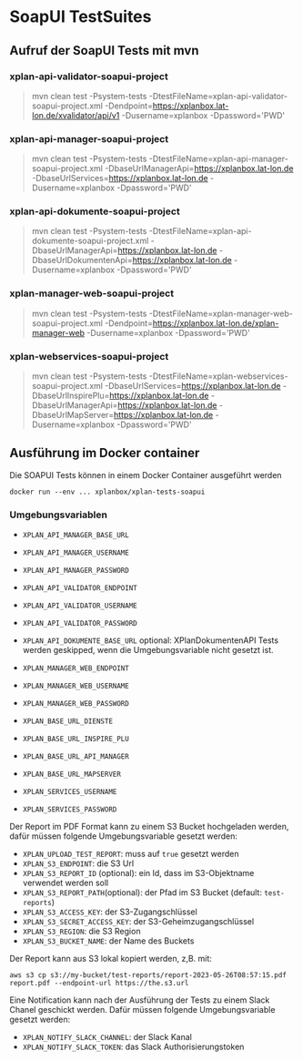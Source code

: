 # SoapUI TestSuites

## Aufruf der SoapUI Tests mit mvn

### xplan-api-validator-soapui-project

> mvn clean test -Psystem-tests -DtestFileName=xplan-api-validator-soapui-project.xml -Dendpoint=https://xplanbox.lat-lon.de/xvalidator/api/v1 -Dusername=xplanbox -Dpassword='PWD'

### xplan-api-manager-soapui-project

> mvn clean test -Psystem-tests -DtestFileName=xplan-api-manager-soapui-project.xml -DbaseUrlManagerApi=https://xplanbox.lat-lon.de -DbaseUrlServices=https://xplanbox.lat-lon.de -Dusername=xplanbox -Dpassword='PWD'

### xplan-api-dokumente-soapui-project

> mvn clean test -Psystem-tests -DtestFileName=xplan-api-dokumente-soapui-project.xml -DbaseUrlManagerApi=https://xplanbox.lat-lon.de -DbaseUrlDokumentenApi=https://xplanbox.lat-lon.de -Dusername=xplanbox -Dpassword='PWD'

### xplan-manager-web-soapui-project

> mvn clean test -Psystem-tests -DtestFileName=xplan-manager-web-soapui-project.xml -Dendpoint=https://xplanbox.lat-lon.de/xplan-manager-web -Dusername=xplanbox -Dpassword='PWD'

### xplan-webservices-soapui-project

> mvn clean test -Psystem-tests -DtestFileName=xplan-webservices-soapui-project.xml -DbaseUrlServices=https://xplanbox.lat-lon.de -DbaseUrlInspirePlu=https://xplanbox.lat-lon.de -DbaseUrlManagerApi=https://xplanbox.lat-lon.de -DbaseUrlMapServer=https://xplanbox.lat-lon.de -Dusername=xplanbox -Dpassword='PWD'



## Ausführung im Docker container

Die SOAPUI Tests können in einem Docker Container ausgeführt werden

```
docker run --env ... xplanbox/xplan-tests-soapui
```

### Umgebungsvariablen

- `XPLAN_API_MANAGER_BASE_URL`
- `XPLAN_API_MANAGER_USERNAME`
- `XPLAN_API_MANAGER_PASSWORD`

- `XPLAN_API_VALIDATOR_ENDPOINT`
- `XPLAN_API_VALIDATOR_USERNAME`
- `XPLAN_API_VALIDATOR_PASSWORD`

- `XPLAN_API_DOKUMENTE_BASE_URL` optional: XPlanDokumentenAPI Tests werden geskipped, wenn die Umgebungsvariable nicht gesetzt ist.

- `XPLAN_MANAGER_WEB_ENDPOINT`
- `XPLAN_MANAGER_WEB_USERNAME`
- `XPLAN_MANAGER_WEB_PASSWORD`

- `XPLAN_BASE_URL_DIENSTE`
- `XPLAN_BASE_URL_INSPIRE_PLU`
- `XPLAN_BASE_URL_API_MANAGER`
- `XPLAN_BASE_URL_MAPSERVER`
- `XPLAN_SERVICES_USERNAME`
- `XPLAN_SERVICES_PASSWORD`



Der Report im PDF Format kann zu einem S3 Bucket hochgeladen werden, dafür müssen folgende Umgebungsvariable gesetzt werden:

- `XPLAN_UPLOAD_TEST_REPORT`: muss auf `true` gesetzt werden
- `XPLAN_S3_ENDPOINT`: die S3 Url
- `XPLAN_S3_REPORT_ID` (optional): ein Id, dass im S3-Objektname verwendet werden soll
- `XPLAN_S3_REPORT_PATH`(optional): der Pfad im S3 Bucket (default: `test-reports`)
- `XPLAN_S3_ACCESS_KEY`: der S3-Zugangschlüssel
- `XPLAN_S3_SECRET_ACCESS_KEY`: der S3-Geheimzugangschlüssel
- `XPLAN_S3_REGION`: die S3 Region
- `XPLAN_S3_BUCKET_NAME`: der Name des Buckets

Der Report kann aus S3 lokal kopiert werden, z,B. mit:

	aws s3 cp s3://my-bucket/test-reports/report-2023-05-26T08:57:15.pdf report.pdf --endpoint-url https://the.s3.url

Eine Notification kann nach der Ausführung der Tests zu einem Slack Chanel geschickt werden. Dafür müssen folgende Umgebungsvariable gesetzt werden:

- `XPLAN_NOTIFY_SLACK_CHANNEL`: der Slack Kanal
- `XPLAN_NOTIFY_SLACK_TOKEN`: das Slack Authorisierungstoken